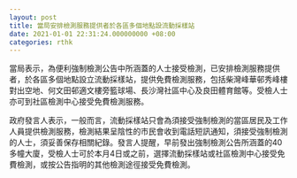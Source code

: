 ```yaml
---
layout: post
title: 當局安排檢測服務提供者於各區多個地點設流動採樣站
date: 2021-01-01 22:31:24.000000000 +08:00
categories: rthk
---
```


當局表示，為便利強制檢測公告中所涵蓋的人士接受檢測，已安排檢測服務提供者，於各區多個地點設立流動採樣站，提供免費檢測服務，包括柴灣峰華邨秀峰樓對出空地、何文田邨適文樓旁籃球場、長沙灣社區中心及良田體育館等。受檢人士亦可到社區檢測中心接受免費檢測服務。

政府發言人表示，一般而言，流動採樣站只會為須接受強制檢測的當區居民及工作人員提供檢測服務，檢測結果呈陰性的市民會收到電話短訊通知，須接受強制檢測的人士，須妥善保存相關紀錄。發言人提醒，早前發出強制檢測公告所涵蓋的40多幢大廈，受檢人士可於本月4日或之前，選擇流動採樣站或社區檢測中心接受免費檢測，或按公告指明的其他檢測途徑接受免費檢測。
